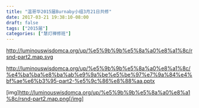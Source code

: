 ```yaml
---
title: "温哥华2015届Burnaby小组3月21日共修"
date: 2017-03-21 19:38:10-08:00
draft: false
tags: ["2015届"]
categories: ["慧灯禅修班"]
---
```

http://luminouswisdomca.org/up/%e5%9b%9b%e5%8a%a0%e8%a1%8c/rsnd-part2.map.svg

http://luminouswisdomca.org/up/%e5%9b%9b%e5%8a%a0%e8%a1%8c/%e4%ba%ba%e8%ba%ab%e9%9a%be%e5%be%97%e7%9a%84%e4%bf%ae%e6%b3%95-part2-%e5%9c%86%e8%88%aa.pptx

[img]http://luminouswisdomca.org/up/%e5%9b%9b%e5%8a%a0%e8%a1%8c/rsnd-part2.map.png[/img]
